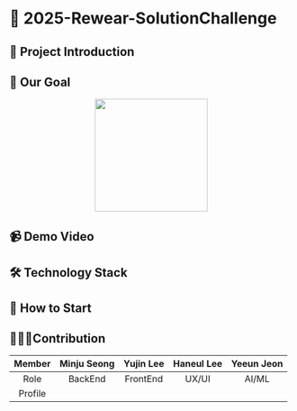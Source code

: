 # 👕 2025-Rewear-SolutionChallenge

## 📢 Project Introduction

## 📌 Our Goal
<p align = "center">
<img src= "https://github.com/user-attachments/assets/34ed7575-bd87-4ca4-a73a-752f49d53087" width="200" height="200"/>
</p>


## 📹 Demo Video

## 🛠 Technology Stack

## 📱 How to Start

## 👩🏻‍💻Contribution

|Member| Minju Seong | Yujin Lee | Haneul Lee | Yeeun Jeon |
|:--:|:--:|:--:|:--:|:--:|
|Role| BackEnd | FrontEnd | UX/UI | AI/ML |
|Profile|      |         |           |                       |

